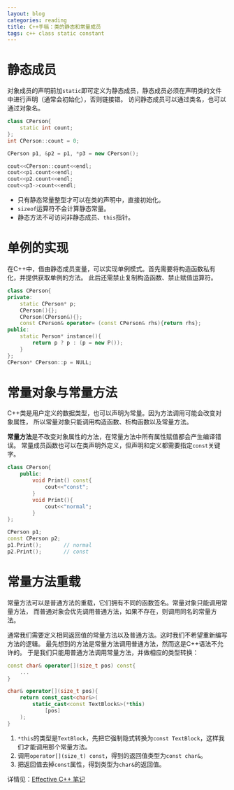 ```yaml
---
layout: blog 
categories: reading
title: C++手稿：类的静态和常量成员
tags: c++ class static constant
---
```


# 静态成员

对象成员的声明前加`static`即可定义为静态成员，静态成员必须在声明类的文件中进行声明（通常会初始化），否则链接错。
访问静态成员可以通过类名，也可以通过对象名。

```cpp
class CPerson{
    static int count;
};
int CPerson::count = 0;

CPerson p1, &p2 = p1, *p3 = new CPerson();

cout<<CPerson::count<<endl;
cout<<p1.count<<endl;
cout<<p2.count<<endl;
cout<<p3->count<<endl;
```

* 只有静态常量整型才可以在类的声明中，直接初始化。
* `sizeof`运算符不会计算静态常量。
* 静态方法不可访问非静态成员、`this`指针。

# 单例的实现

在C++中，借由静态成员变量，可以实现单例模式。首先需要将构造函数私有化，并提供获取单例的方法。
此后还需禁止复制构造函数、禁止赋值运算符。

```cpp
class CPerson{
private:
    static CPerson* p;
    CPerson(){};
    CPerson(CPerson&){};
    const CPerson& operator= (const CPerson& rhs){return rhs};
public:
    static Person* instance(){
        return p ? p : (p = new P());
    }
};
CPerson* CPerson::p = NULL;
```

<!--more-->

# 常量对象与常量方法

C++类是用户定义的数据类型，也可以声明为常量。因为方法调用可能会改变对象属性，
所以常量对象只能调用构造函数、析构函数以及常量方法。

**常量方法**是不改变对象属性的方法，在常量方法中所有属性赋值都会产生编译错误。
常量成员函数也可以在类声明外定义，但声明和定义都需要指定`const`关键字。

```cpp
class CPerson{
    public:
        void Print() const{
            cout<<"const";
        }
        void Print(){
            cout<<"normal";
        }
};

CPerson p1;
const CPerson p2;
p1.Print();       // normal
p2.Print();       // const
```

# 常量方法重载

常量方法可以是普通方法的重载，它们拥有不同的函数签名。常量对象只能调用常量方法，
而普通对象会优先调用普通方法，如果不存在，则调用同名的常量方法。

通常我们需要定义相同返回值的常量方法以及普通方法。这时我们不希望重新编写方法的逻辑。
最先想到的方法是常量方法调用普通方法，然而这是C++语法不允许的。
于是我们只能用普通方法调用常量方法，并做相应的类型转换：

```cpp
const char& operator[](size_t pos) const{
    ...
}

char& operator[](size_t pos){
    return const_cast<char&>(
        static_cast<const TextBlock&>(*this)
            [pos]   
    );
}
```

1. `*this`的类型是`TextBlock`，先把它强制隐式转换为`const TextBlock`，这样我们才能调用那个常量方法。
2. 调用`operator[](size_t) const`，得到的返回值类型为`const char&`。
3. 把返回值去掉`const`属性，得到类型为`char&`的返回值。

详情见：[Effective C++ 笔记](/2014/05/04/effective-cpp)